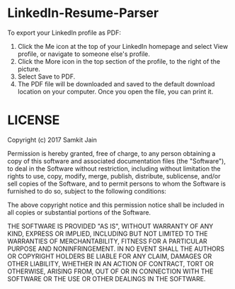 # LinkedIn-Resume-Parser

To export your LinkedIn profile as PDF:
1. Click the Me icon at the top of your LinkedIn homepage and select View profile, or navigate to someone else's profile.
2. Click the  More icon in the top section of the profile, to the right of the picture.
3. Select  Save to PDF.
4. The PDF file will be downloaded and saved to the default download location on your computer. Once you open the file, you can print it.

# LICENSE

Copyright (c) 2017 Samkit Jain

Permission is hereby granted, free of charge, to any person obtaining a copy
of this software and associated documentation files (the "Software"), to deal
in the Software without restriction, including without limitation the rights
to use, copy, modify, merge, publish, distribute, sublicense, and/or sell
copies of the Software, and to permit persons to whom the Software is
furnished to do so, subject to the following conditions:

The above copyright notice and this permission notice shall be included in all
copies or substantial portions of the Software.

THE SOFTWARE IS PROVIDED "AS IS", WITHOUT WARRANTY OF ANY KIND, EXPRESS OR
IMPLIED, INCLUDING BUT NOT LIMITED TO THE WARRANTIES OF MERCHANTABILITY,
FITNESS FOR A PARTICULAR PURPOSE AND NONINFRINGEMENT. IN NO EVENT SHALL THE
AUTHORS OR COPYRIGHT HOLDERS BE LIABLE FOR ANY CLAIM, DAMAGES OR OTHER
LIABILITY, WHETHER IN AN ACTION OF CONTRACT, TORT OR OTHERWISE, ARISING FROM,
OUT OF OR IN CONNECTION WITH THE SOFTWARE OR THE USE OR OTHER DEALINGS IN THE
SOFTWARE.
